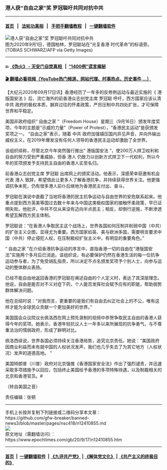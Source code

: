 ### 港人获“自由之家”奖 罗冠聪吁共同对抗中共
------------------------

#### [首页](https://github.com/gfw-breaker/banned-news3/blob/master/README.md) &nbsp;&nbsp;|&nbsp;&nbsp; [法轮功真相](https://github.com/begood0513/basic/blob/master/README.md)  &nbsp;&nbsp;|&nbsp;&nbsp; [手把手翻墙教程](https://github.com/gfw-breaker/guides/wiki)  &nbsp;&nbsp;|&nbsp;&nbsp; [一键翻墙软件](https://github.com/gfw-breaker/nogfw/blob/master/README.md)  



<div><img alt="港人获“自由之家”奖 罗冠聪吁共同对抗中共" class="attachment-djy_600_400 size-djy_600_400 wp-post-image" src="https://i.epochtimes.com/assets/uploads/2020/09/GettyImages-1228293776-600x400.jpg"/>
<div class="caption">
 图为2020年9月1日，德国柏林，罗冠聪站在“光复香港 时代革命”的标语旁。(TOBIAS SCHWARZ/AFP via Getty Images)
</div></div><hr/>

#### 💥 [《伪火》 - 天安门自焚真相 ](http://158.247.195.190:10000/videos/blog/weihuo.html)&nbsp; |&nbsp; [“1400例”谎言揭秘  ](http://158.247.195.190:10000/videos/blog/jiexi1400.html)

#### [ 🎬  翻墙必看视频（YouTube热门频道、网站代理、时事热点、历史事件 ...）](https://github.com/gfw-breaker/links/blob/master/banned.md)

<div><p>
 【大纪元2020年09月17日讯】香港经历了一年多的反修例运动与最近实施的《
 <ok href="https://www.epochtimes.com/gb/tag/%E6%B8%AF%E7%89%88%E5%9B%BD%E5%AE%89%E6%B3%95.html">
  港版国安法
 </ok>
 》后，流亡海外的前香港众志创党主席
 <ok href="https://www.epochtimes.com/gb/tag/%E7%BD%97%E5%86%A0%E8%81%AA.html">
  罗冠聪
 </ok>
 呼吁，西方国家应该认清
 <ok href="https://www.epochtimes.com/gb/tag/%E4%B8%AD%E5%85%B1.html">
  中共
 </ok>
 政府的极权本质，摒弃过往的怀柔政策，严厉压制中共四处扩张，才可保障世界和平稳定。
</p>
<p>
 美国非政府组织“
 <ok href="https://www.epochtimes.com/gb/tag/%E8%87%AA%E7%94%B1%E4%B9%8B%E5%AE%B6.html">
  自由之家
 </ok>
 ”（Freedom House）星期三（9月16日）颁发年度奖项，今年的主题是“示威的力量”（Power of Protest），“香港民主运动”是获颁发奖项之一。 “自由之家”表示，随着
 <ok href="https://www.epochtimes.com/gb/tag/%E4%B8%AD%E5%85%B1.html">
  中共
 </ok>
 政府加强镇压国内异见声音，并向外输出威权主义，在2019年爆发没有任何人领导的香港民主运动却激励了全世界。
</p>
<p>
 该组织续称，尽管北京今年突然强行推出“
 <ok href="https://www.epochtimes.com/gb/tag/%E6%B8%AF%E7%89%88%E5%9B%BD%E5%AE%89%E6%B3%95.html">
  港版国安法
 </ok>
 ”，使200万人捍卫权利和自由的努力受到严重威胁，但香
 <ok href="https://www.epochtimes.com/gb/tag/%E6%B8%AF%E4%BA%BA.html">
  港人
 </ok>
 仍致力以创新方式捍卫下一代权利，所以今年的奖项颁发予支持民主自由的香港人实至名归。
</p>
<p>
 前香港众志创党主席
 <ok href="https://www.epochtimes.com/gb/tag/%E7%BD%97%E5%86%A0%E8%81%AA.html">
  罗冠聪
 </ok>
 出席网上的颁奖活动。他表示，深感荣幸获邀有机会代表
 <ok href="https://www.epochtimes.com/gb/tag/%E6%B8%AF%E4%BA%BA.html">
  港人
 </ok>
 致辞，希望借此让更多人了解香港抗争，并持续获得世界关注。他更强调抗争未死，仍有很多港人前仆后继地为香港民主付出、奋斗。
</p>
<p>
 罗冠聪在演说中直截了当地将香港的民主抗争运动与自由世界的安危联系起来。他重点提到西方英美等国过去数十年来与中国这类极权国家的接触怀柔政策，早已证明失败。他批评，中共不仅从来没有迈向半点民主；相反，却倒行逆施，不断渗透希望瓦解西方民主体制。
</p>
<p>
 罗冠聪说：“在香港人争取民主这个战场上，世界各国如何压制并削弱中国（中共）的扩张主义企图，显得尤为重要。西方国家如英、美与欧洲多国，需要明言要求中国（中共）停止侵犯人权，在压制极权扩张主义中，有明显的重要角色。”
</p>
<p>
 “
 <ok href="https://www.epochtimes.com/gb/tag/%E8%87%AA%E7%94%B1%E4%B9%8B%E5%AE%B6.html">
  自由之家
 </ok>
 ”在介绍香港抗争运动的序言中，直指香港一切的自由在“港版国安法”实施两个多月后已消逝。该组织说，有必要保护仍然在香港生活的每一位抗争运动参与者，为了免受胡乱指责，所以决定不点名颁发奖项予个别人士，向参与运动的整体群众表扬。
</p>
<p>
 已经不能自由地返回香港的罗冠聪在阐述自由的个人定义时，表达了其深层理念。他说，自由是能否对不义对症下药，个人能否发挥社会赋予应有的职能，帮助弱势群体解决问题。
</p>
<p>
 他在总结时说：“对我而言，更重要的是我们有自由去纠正社会上的不公，唯有这样才能为全球民众贡献一个更加美好的世界。”
</p>
<p>
 美国国会众议院议长佩洛西在网上预先录制的视频中恭贺争取民主自由的香港人获得今年的奖项。她表示，香港年轻抗议人士一年多以来所展现的抗争勇气，与不尊重法治的懦弱政府，形成了鲜明对比。
</p>
<p>
 佩洛西续说，世界各国必须持续关注香港局势，追究北京责任。她说：“美国政府因商业利益而未有就中国的人权状况发声，我们也几乎失去了为其它地方（人权状况）发声的道德高地。 ”
</p>
<p>
 美国特朗普（川普）政府对北京强推《香港国家安全法》作出了强烈谴责，并迅速采取多项措施予以回应，包括终止美国给予香港的多项特殊待遇，以及制裁相关的北京和香港官员。#
</p>
<p>
 （转自美国之音）
</p>
<p>
 责任编辑：张顿
</p>
</div>
<hr/>
手机上长按并复制下列链接或二维码分享本文章：<br/>
https://github.com/gfw-breaker/banned-news3/blob/master/pages/nsc418/n12410855.md <br/>
<a href='https://github.com/gfw-breaker/banned-news3/blob/master/pages/nsc418/n12410855.md'><img src='https://github.com/gfw-breaker/banned-news3/blob/master/pages/nsc418/n12410855.md.png'/></a> <br/>
原文地址（需翻墙访问）：https://www.epochtimes.com/gb/20/9/17/n12410855.htm


------------------------
#### [首页](https://github.com/gfw-breaker/banned-news3/blob/master/README.md) &nbsp;|&nbsp; [一键翻墙软件](https://github.com/gfw-breaker/nogfw/blob/master/README.md) &nbsp;| [《九评共产党》](https://github.com/gfw-breaker/9ping.md/blob/master/README.md#九评之一评共产党是什么) | [《解体党文化》](https://github.com/gfw-breaker/jtdwh.md/blob/master/README.md) | [《共产主义的终极目的》](https://github.com/gfw-breaker/gczydzjmd.md/blob/master/README.md)


<img src='http://gfw-breaker.win/banned-news3/pages/nsc418/n12410855.md' width='0px' height='0px'/>